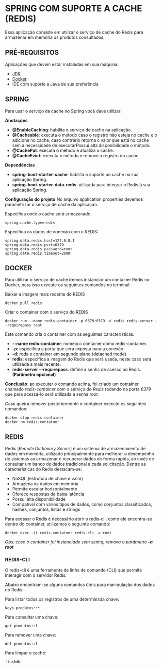 # SPRING COM SUPORTE A CACHE (REDIS) 
Essa aplicação consiste em utilizar o serviço de cache do Redis para armazenar em memória os produtos consultados.

## PRÉ-REQUISITOS
Aplicações que devem estar instaladas em sua máquina:
- [JDK](https://www.oracle.com/br/java/technologies/downloads/)
- [Docker](https://www.docker.com/products/docker-desktop/)
- IDE com suporte a Java de sua preferência

## SPRING
Para usar o serviço de cache no Spring você deve utilizar:

**Anotações**
- **@EnableCaching**: habilita o serviço de cache na aplicação.
- **@Cacheable**: executa o método caso o registro não esteja no cache e o adiciona no cache, caso contrário retorna o valor que está no cache sem a necessidade de executarPossui alta disponibilidade o método.
- **@CachePut**: executa o método e atualiza o cache.
- **@CacheEvict**: executa o método e remove o registro do cache.

**Dependências**
- **spring-boot-starter-cache**: habilita o suporte ao cache na sua aplicação Spring.
- **spring-boot-starter-data-redis**: utilizada para integrar o Redis à sua aplicação Spring.

**Configuração do projeto**
No arquivo application.properties devemos parametrizar o serviço de cache da aplicação.

Especifica onde o cache será armazenado:
```
spring.cache.type=redis
```

Especifica os dados de conexão com o REDIS:
```
spring.data.redis.host=127.0.0.1
spring.data.redis.port=6379
spring.data.redis.password=root
spring.data.redis.timeout=2000
```

## DOCKER
Para utilizar o serviço de cache iremos instanciar um container Redis no Docker, para isso execute os seguintes comandos no terminal:

Baixar a imagem mais recente do REDIS
```
docker pull redis
```

Criar o container com o serviço do REDIS
```
docker run --name redis-container -p 6379:6379 -d redis redis-server --requirepass root
```

Este comando cria o container com as seguintes características:
- **--name redis-container**: nomeia o container como redis-container.
- **-p**: especifica a porta que será exposta para a conexão.
- **-d**: roda o container em segundo plano (detached mode).
- **redis**: especifica a imagem do Redis que será usada, neste caso será utilizada a mais recente.
- **redis-server --requirepass**: define a senha de acesso ao Redis. **(Parâmetro opcional)**

**Conclusão**: ao executar o comando acima, foi criado um container chamado *redis-container* com o serviço do *Redis* rodando na porta *6379* que para acessá-lo será utilizada a senha *root*.

Caso queira remover posteriormente o container execute os seguintes comandos:
```
docker stop redis-container
docker rm redis-container
```

## REDIS
Redis (*Remote Dictionary Server*) é um sistema de armazenamento de dados em memória, utilizado principalmente para melhorar o desempenho de sistemas ao armazenar e recuperar dados de forma rápida, ao invés de consultar um banco de dados tradicional a cada solicitação. Dentre as características do Redis destacam-se:
- NoSQL (estrutura de chave e valor)
- Armazena os dados em memória
- Permite escalar horizontalmente
- Oferece respostas de baixa latência
- Possui alta disponibilidade
- Compatível com vários tipos de dados, como conjuntos classificados, hashes, conjuntos, listas e strings

Para acessar o Redis é necessário abrir o redis-cli, como ele encontra-se dentro do container, utilizamos o seguinte comando:

```
docker exec -it redis-container redis-cli -a root
```
*Obs: caso o container foi instanciado sem senha, remova o parâmetro **-a root***

### REDIS-CLI
O redis-cli é uma ferramenta de linha de comando (CLI) que permite interagir com o servidor Redis. 

Abaixo encontram-se alguns comandos úteis para manipulação dos dados no Redis:

Para listar todos os registros de uma determinada chave:
```
keys produtos::*
```

Para consultar uma chave:
```
get produtos::1
```

Para remover uma chave:
```
del produtos::1
```

Para limpar o cache:
```
flushdb
```
